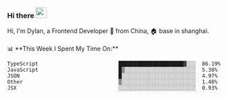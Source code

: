 ### Hi there <img src="https://media.giphy.com/media/hvRJCLFzcasrR4ia7z/giphy.gif" width="25px">

<!-- ![visitors](https://visitor-badge.glitch.me/badge?page_id=dislfyer.dislfyer) --!>

Hi, I'm Dylan, a Frontend Developer 🚀 from China, 🏠 base in shanghai.
<br/>
<br/>

📊 **This Week I Spent My Time On:**


<!--START_SECTION:waka-->

```text
TypeScript                          █████████████████████▓░░░  86.19%
JavaScript                          █▒░░░░░░░░░░░░░░░░░░░░░░░  5.38%
JSON                                █░░░░░░░░░░░░░░░░░░░░░░░░  4.97%
Other                               ▒░░░░░░░░░░░░░░░░░░░░░░░░  1.48%
JSX                                 ░░░░░░░░░░░░░░░░░░░░░░░░░  0.93%
```

<!--END_SECTION:waka-->

<!--
**About Me:**
 -->
